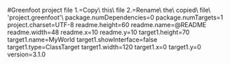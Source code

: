 #Greenfoot project file
1.=Copy\ this\ file
2.=Rename\ the\ copied\ file\ 'project.greenfoot'\ 
package.numDependencies=0
package.numTargets=1
project.charset=UTF-8
readme.height=60
readme.name=@README
readme.width=48
readme.x=10
readme.y=10
target1.height=70
target1.name=MyWorld
target1.showInterface=false
target1.type=ClassTarget
target1.width=120
target1.x=0
target1.y=0
version=3.1.0
